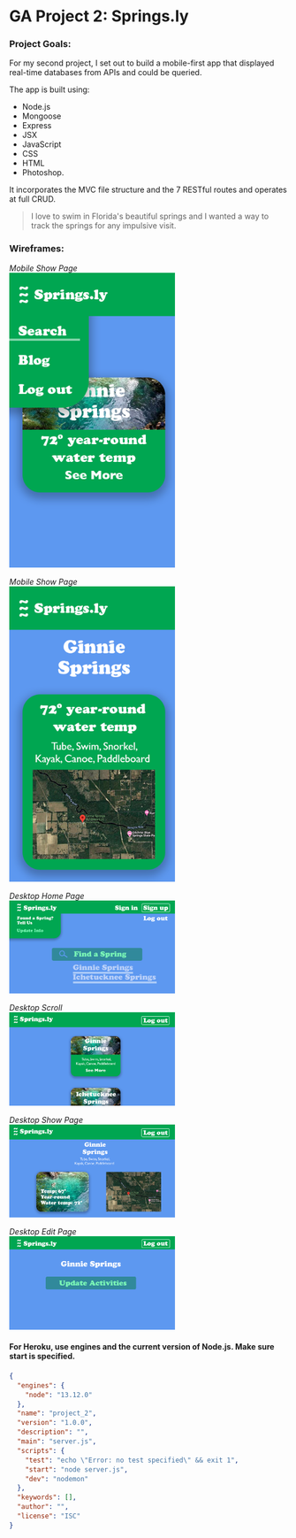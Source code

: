 <h1>GA Project 2: Springs.ly</h1>

<h3>Project Goals:</h3>
<p>For my second project, I set out to build a mobile-first app that displayed real-time databases from APIs and could be queried.

The app is built using:
* Node.js
* Mongoose
* Express
* JSX
* JavaScript
* CSS
* HTML
* Photoshop. 

It incorporates the MVC file structure and the 7 RESTful routes and operates at full CRUD.
</p>

> I love to swim in Florida's beautiful springs and I wanted a way to track the springs for any impulsive visit. 

<h3>Wireframes:</h3>

_Mobile Show Page_
<br />
<img src="./public/img/Wireframes-Project_2/Wireframe_Mobile-Page1.png" width="300"/>

_Mobile Show Page_
<br />
<img src="./public/img/Wireframes-Project_2/Wireframe_Mobile-Show.png" width="300"/>

_Desktop Home Page_
<br />
<img src="./public/img/Wireframes-Project_2/Wireframe_Desktop-Page1.png" width="300"/>

_Desktop Scroll_
<br />
<img src="./public/img/Wireframes-Project_2/Wireframe_Desktop-Page2.png" width="300"/>

_Desktop Show Page_
<br />
<img src="./public/img/Wireframes-Project_2/Wireframe_Desktop-Show.png" width="300"/>

_Desktop Edit Page_
<br />
<img src="./public/img/Wireframes-Project_2/Wireframe_Desktop-Edit.png" width="300"/>


<h4>For Heroku, use engines and the current version of Node.js. Make sure start is specified.</h4>

```json 
{
  "engines": {
    "node": "13.12.0"
  },
  "name": "project_2",
  "version": "1.0.0",
  "description": "",
  "main": "server.js",
  "scripts": {
    "test": "echo \"Error: no test specified\" && exit 1",
    "start": "node server.js",
    "dev": "nodemon"
  },
  "keywords": [],
  "author": "",
  "license": "ISC"
}
```